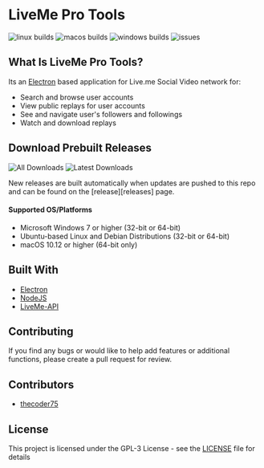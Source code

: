 # LiveMe Pro Tools

![linux builds](https://img.shields.io/travis/thecoder75/liveme-pro-tools.svg?style=flat-square&label=Linux%20Builds)
![macos builds](https://img.shields.io/travis/thecoder75/liveme-pro-tools.svg?style=flat-square&label=macOS%20Builds)
![windows builds](https://img.shields.io/appveyor/ci/thecoder75/liveme-pro-tools.svg?style=flat-square&label=Windows%20Builds)
![issues](https://img.shields.io/github/issues-raw/thecoder75/liveme-pro-tools.svg?style=flat-square)

## What Is LiveMe Pro Tools?
Its an [Electron](https://electronjs.org) based application for Live.me Social Video network for:
- Search and browse user accounts
- View public replays for user accounts
- See and navigate user's followers and followings
- Watch and download replays

## Download Prebuilt Releases
![All Downloads](https://img.shields.io/github/downloads/thecoder75/liveme-pro-tools/total.svg?style=flat-square&label=All+Releases+Downloaded)
![Latest Downloads](https://img.shields.io/github/downloads/thecoder75/liveme-pro-tools/latest/total.svg?style=flat-square&label=Latest+Release+Downloaded)

New releases are built automatically when updates are pushed to this repo and can be found on the [release][releases] page.

#### Supported OS/Platforms
- Microsoft Windows 7 or higher (32-bit or 64-bit)
- Ubuntu-based Linux and Debian Distributions (32-bit or 64-bit)
- macOS 10.12 or higher (64-bit only)

## Built With
* [Electron](http://electron.atom.io)
* [NodeJS](http://nodejs.org)
* [LiveMe-API](https://thecoder75.github.io/liveme-api)

## Contributing
If you find any bugs or would like to help add features or additional functions, please create a pull request for review.  

## Contributors
* [thecoder75](https://github.com/thecoder75)

## License
This project is licensed under the GPL-3 License - see the [LICENSE](LICENSE) file for details
